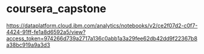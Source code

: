 # coursera_capstone

https://dataplatform.cloud.ibm.com/analytics/notebooks/v2/ce2f07d2-c0f7-4424-91ff-fe1a8d6592a5/view?access_token=974266d739a2717a136c0abb1a3a29fee62db42dd9f22367b8a38bc919a9a3d3
